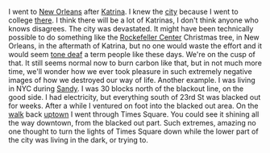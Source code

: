 I went to <a href="http://scripting.com/2005/12/13.html#When:9:07:42PM">New Orleans</a> after <a href="http://scripting.com/2005/12/14.html">Katrina</a>. I knew the <a href="http://scripting.com/2005/12/15.html">city</a> because I went to college <a href="http://scripting.com/2005/12/16.html#When:1:20:10PM">there</a>. I think there will be a lot of Katrinas, I don't think anyone who knows disagrees. The city was devastated. It might have been technically possible to do something like the <a href="https://en.wikipedia.org/wiki/Rockefeller_Center">Rockefeller Center</a> Christmas tree, in New Orleans, in the aftermath of Katrina, but no one would waste the effort and it would seem <a href="http://scripting.com/2019/09/09.html#a205150">tone deaf</a> a term people like these days. We're on the cusp of that. It still seems normal now to burn carbon like that, but in not much more time, we'll wonder how we ever took pleasure in such extremely negative images of how we destroyed our way of life. Another example. I was living in NYC during <a href="https://en.wikipedia.org/wiki/Hurricane_Sandy">Sandy</a>. I was 30 blocks north of the blackout line, on the good side. I had electricity, but everything south of 23rd St was blacked out for weeks. After a while I ventured on foot into the blacked out area. On the <a href="http://scripting.com/2019/07/14/142503.html">walk</a> back <a href="http://scripting.com/threads/november2012.html#noMarathon">uptown</a> I went through Times Square. You could see it shining all the way downtown, from the blacked out part. Such extremes, amazing no one thought to turn the lights of Times Square down while the lower part of the city was living in the dark, or trying to.
